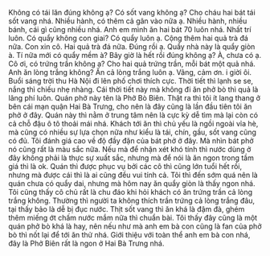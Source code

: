 Không có tái lăn đúng không ạ? Có sốt vang không ạ? Cho cháu hai bát tái sốt vang nhá. Nhiều hành, có thêm cả gân vào nữa ạ. Nhiều hành, nhiều bánh, cái gì cũng nhiều nhá. Anh em mình ăn hai bát 70 luôn nhá. Nhất trí luôn. Có quẩy không con giai? Có quẩy luôn ạ. Cộng thêm hai quả trà đá nữa. Con xin cô. Hai quả trà đá nữa. Đúng rồi ạ. Quẩy nhà này là quẩy giòn à. Tí nữa mới có quẩy mềm à? Bây giờ là hết rồi đúng không ạ? À, chưa có ạ. Cô ơi, có trứng trần không ạ? Cho hai quả trứng trần, mỗi bát một quả nhá. Anh ăn lòng trắng không? Ăn cả lòng trắng luôn ạ. Vâng, cảm ơn. i giời ôi. Buổi sáng trời thu Hà Nội đi lên phố chơi thích cực. Thời tiết thì lạnh se se, nắng thì chiếu nhẹ nhàng. Cái thời tiết này mà không đi ăn phở bò thì quả là lãng phí luôn. Quán phở này tên là Phở Bò Biên. Thật ra thì tôi ít lang thang ở bên cái mạn quận Hai Bà Trưng, cho nên là đây cũng là lần đầu tiên tôi ăn phở ở đây. Quán này thì nằm ở trung tâm nên là cực kỳ dễ tìm mà lại còn có cả chỗ đậu ô tô thoải mái nhá. Khách tới ăn thì chủ yếu là ngồi ngoài vỉa hè, mà cũng có nhiều sự lựa chọn nữa như kiểu là tái, chín, gầu, sốt vang cũng có đủ. Tôi đánh giá cao về độ đầy đặn của bát phở ở đây. Mà nhìn bát phở nó cũng rất là màu sắc nữa. Nếu mà để nhận xét khó tính thì nước dùng ở đây không phải là thực sự xuất sắc, nhưng mà để nói là ăn ngon trong tầm giá thì là ok. Quán thì được phục vụ bởi các cô thì cũng lớn tuổi hết rồi, nhưng mà được cái thì là ai cũng đều vui tính cả. Tôi thì đến sớm quá nên là quán chưa có quẩy dai, nhưng mà hôm nay ăn quẩy giòn là thấy ngon nhá. Tôi cũng thấy cô chủ rất là chu đáo khi hỏi khách có ăn trứng trần cả lòng trắng không. Thường thì người ta không thích trần trứng cả lòng trắng đâu, tại thấy bảo là dễ bị đục nước. Thịt sốt vang thì ăn khá là đậm đà, ghém thêm miếng ớt chấm nước mắm nữa thì chuẩn bài. Tôi thấy đây cũng là một quán phở bò khá là hay, nên nếu như mà anh em bà con cũng là fan của phở bò thì nốt lại để tới ăn thử nhá. Giới thiệu với toàn thể anh em bà con nhá, đây là Phở Biên rất là ngon ở Hai Bà Trưng nhá.
